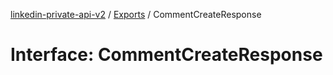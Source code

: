 [linkedin-private-api-v2](../README.md) / [Exports](../modules.md) / CommentCreateResponse

# Interface: CommentCreateResponse
